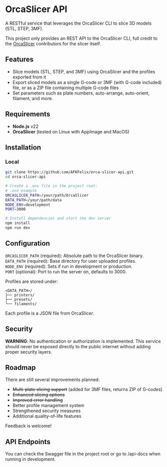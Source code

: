 # OrcaSlicer API

A RESTful service that leverages the OrcaSlicer CLI to slice 3D models (STL, STEP, 3MF).

This project only provides an REST API to the OrcaSlicer CLI, full credit to the [OrcaSlicer](https://github.com/SoftFever/OrcaSlicer) contributors for the slicer itself.

## Features

- Slice models (STL, STEP, and 3MF) using OrcaSlicer and the profiles exported from it
- Export sliced models as a single G-code or 3MF (with G-code included) file, or as a ZIP file containing multiple G-code files
- Set parameters such as plate numbers, auto-arrange, auto-orient, filament, and more.

## Requirements 

- **Node.js** v22
- **OrcaSlicer** (tested on Linux with AppImage and MacOS)

## Installation

### Local

```bash
git clone https://github.com/AFKFelix/orca-slicer-api.git
cd orca-slicer-api

# Create a .env file in the project root:
# .env example
ORCASLICER_PATH=/your/path/OrcaSlicer
DATA_PATH=/your/path/data
NODE_ENV=development
PORT=3000

# Install dependencies and start the dev server
npm install
npm run dev
```

## Configuration

`ORCASLICER_PATH` (required): Absolute path to the OrcaSlicer binary.\
`DATA_PATH` (required): Base directory for user uploaded profiles.\
`NODE_ENV` (required): Sets if run in development or production.\
`PORT` (optional): Port to run the server on, defaults to 3000.

Profiles are stored under:

```
<DATA_PATH>/
├── printers/
├── presets/
└── filaments/
```

Each profile is a JSON file from OrcaSlicer.

## Security

**WARNING**: No authentication or authorization is implemented. This service should never be exposed directly to the public internet without adding proper security layers.

## Roadmap

There are still several improvements planned:

- ~~Multi-plate slicing support~~ (added for 3MF files, returns ZIP of G-codes)
- ~~Enhanced slicing options~~
- ~~Improved error handling~~
- Better profile management system
- Strengthened security measures
- Additional quality-of-life features

Feedback is welcome!

## API Endpoints

You can check the Swagger file in the project root or go to /api-docs when running in development.
